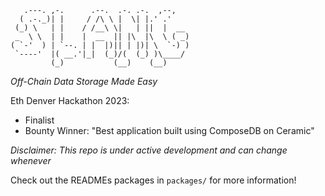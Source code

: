 ```
   .---. ,-.      .--.  .-. .-.  ,--,
  ( .-._)| |     / /\ \ |  \| |.' .'
 (_) \   | |    / /__\ \|   | ||  |  __
 _  \ \  | |    |  __  || |\  |\  \ ( _)
( `-'  ) | `--. | |  |)|| | |)| \  `-) )
 `----'  |( __.'|_|  (_)/(  (_) )\____/
         (_)           (__)    (__)
```

_Off-Chain Data Storage Made Easy_

Eth Denver Hackathon 2023: <br>

- Finalist <br>
- Bounty Winner: "Best application built using ComposeDB on Ceramic"

_Disclaimer: This repo is under active development and can change whenever_

Check out the READMEs packages in `packages/` for more information!
